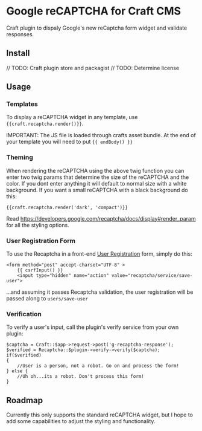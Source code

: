 # Google reCAPTCHA for Craft CMS
Craft plugin to dispaly Google's new reCaptcha form widget and validate responses.

## Install
// TODO: Craft plugin store and packagist
// TODO: Determine license


## Usage
### Templates
To display a reCAPTCHA widget in any template, use `{{craft.recaptcha.render()}}`.

IMPORTANT: The JS file is loaded through crafts asset bundle. At the end of your template you will need to put `{{ endBody() }}`

### Theming

When rendering the reCAPTCHA using the above twig function you can enter two twig params that determine the size of the reCAPTCHA and the color. If you dont enter anything it will default to normal size with a white background. If you want a small reCAPTCHA with a black background do this: 

    {{craft.recaptcha.render('dark', 'compact')}}

Read https://developers.google.com/recaptcha/docs/display#render_param for all the styling options. 

### User Registration Form
To use the Recaptcha in a front-end [User Registration](TODO:) form, simply do this:

    <form method="post" accept-charset="UTF-8" >
        {{ csrfInput() }}
        <input type="hidden" name="action" value="recaptcha/service/save-user">

...and assuming it passes Recaptcha validation, the user registration will be passed along to `users/save-user`

### Verification
To verify a user's input, call the plugin's verify service from your own plugin:

    $captcha = Craft::$app->request->post('g-recaptcha-response');
    $verified = Recaptcha::$plugin->verify->verify($captcha);
    if($verified)
    {
        //User is a person, not a robot. Go on and process the form!
    } else {
        //Uh oh...its a robot. Don't process this form!
    }

## Roadmap
Currently this only supports the standard reCAPTCHA widget, but I hope to add some capabilities to adjust the styling and functionality.
